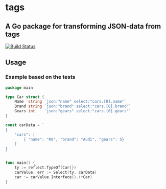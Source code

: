 # tags
## A Go package for transforming JSON-data from tags
[![Build Status](https://travis-ci.com/ptrkrlsrd/tags.svg?token=EC6EZTgzr1WN8mybj2yE&branch=master)](https://travis-ci.com/ptrkrlsrd/tags)


## Usage

### Example based on the tests
``` go
package main

type Car struct {
	Name  string `json:"name" select:"cars.[0].name"`
	Brand string `json:"brand" select:"cars.[0].brand"`
	Gears int    `json:"gears" select:"cars.[0].gears"`
}

const carData = `
{
	"cars": [
		{ "name": "R8", "brand": "Audi", "gears": 5}
	]
}
`

func main() {
	ty := reflect.TypeOf(Car{})
	carValue, err := Select(ty, carData)
  	car := carValue.Interface().(*Car)
}
```
